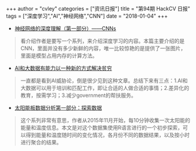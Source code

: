 +++
author = "cvley"
categories = ["资讯日报"]
title = "第94期 HackCV 日报"
tags = ["深度学习","AI","神经网络","CNN"]
date = "2018-01-04"
+++

- [神经网络的深度理解（第一部分）——CNNs](https://towardsdatascience.com/a-deeper-understanding-of-nnets-part-1-cnns-263a6e3ac61?from=hackcv&hmsr=hackcv.com&utm_medium=hackcv.com&utm_source=hackcv.com)

> 看介绍作者是要写一个系列，来介绍深度学习的内容。本篇主要介绍的是CNN，里面并没有多少新鲜的内容，唯一比较惊艳的是提供了一张图片，里面是模型占用内存的计算方法。

- [AI和大数据有能力以一种新的方式解决贫穷](https://www.nytimes.com/2018/01/01/opinion/ai-and-big-data-could-power-a-new-war-on-poverty.html?action=click&pgtype=Homepage&clickSource=story-heading&module=opinion-c-col-right-region&region=opinion?from=hackcv&hmsr=hackcv.com&utm_medium=hackcv.com&utm_source=hackcv.com)

> 一直都是看到AI威胁论，倒是很少见到这种文章。总结下来有三点：1.AI和大数据可以用于培训和匹配工作，即让合适的人做合适的事情；2.差异化的教育，按需学习；3.减少government的帮扶服务。

- [太阳能板数据分析第一部分：探索数据](https://www.jeroenboeye.com/blog/solar-panel-analysis-pt-1-exploration/?from=hackcv&hmsr=hackcv.com&utm_medium=hackcv.com&utm_source=hackcv.com)

> 这个系列非常有意思，作者从2015年11月开始，每10分钟收集一次太阳能的能量和温度信息。本文是对这个数据集使用R语言进行的一个初步探索，可以得到能量和温度随时间的变化情况，各月份不同的数据结果，以及按小时进行聚合的结果。

